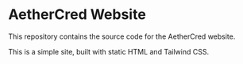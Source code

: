 # AetherCred Website

This repository contains the source code for the AetherCred website.

This is a simple site, built with static HTML and Tailwind CSS.
